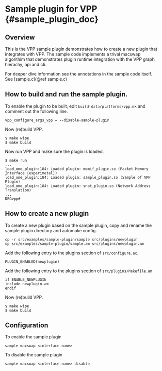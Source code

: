 # Sample plugin for VPP    {#sample_plugin_doc}

## Overview

This is the VPP sample plugin demonstrates how to create a new plugin that integrates 
with VPP. The sample code implements a trival macswap algorithim that demonstrates plugin 
runtime integration with the VPP graph hierachy, api and cli.

For deeper dive information see the annotations in the  sample code itself. See [sample.c](@ref sample.c)

## How to build and run the sample plugin.

To enable the plugin to be built, edit `build-data/platforms/vpp.mk` and comment out the following line.

	vpp_configure_args_vpp = --disable-sample-plugin

Now (re)build VPP.

	$ make wipe
	$ make build

Now run VPP and make sure the plugin is loaded. 

	$ make run
	...
	load_one_plugin:184: Loaded plugin: memif_plugin.so (Packet Memory Interface (experimetal))
	load_one_plugin:184: Loaded plugin: sample_plugin.so (Sample of VPP Plugin)
	load_one_plugin:184: Loaded plugin: snat_plugin.so (Network Address Translation)
	...
	DBGvpp#

## How to create a new plugin

To create a new plugin based on the sample plugin, copy and rename the sample plugin directory and automake config.

	cp -r src/examples/sample-plugin/sample src/plugins/newplugin
	cp src/examples/sample-plugin/sample.am src/plugins/newplugin.am

Add the following entry to the plugins section of `src/configure.ac`.

	PLUGIN_ENABLED(newplugin)

Add the following entry to the plugins section of `src/plugins/Makefile.am`

	if ENABLE_NEWPLUGIN
	include newplugin.am
	endif

Now (re)build VPP.

	$ make wipe
	$ make build

## Configuration

To enable the sample plugin 

	sample macswap <interface name>

To disable the sample plugin

	sample macswap <interface name> disable
